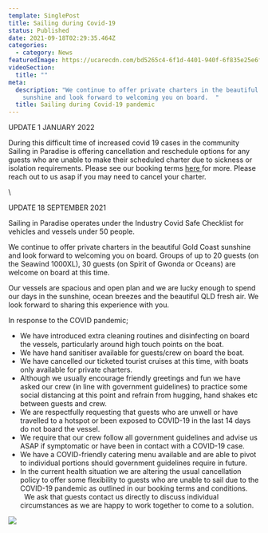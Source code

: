```yaml
---
template: SinglePost
title: Sailing during Covid-19
status: Published
date: 2021-09-18T02:29:35.464Z
categories:
  - category: News
featuredImage: https://ucarecdn.com/bd5265c4-6f1d-4401-940f-6f835e25e6f7/
videoSection:
  title: ""
meta:
  description: "We continue to offer private charters in the beautiful Gold Coast
    sunshine and look forward to welcoming you on board.  "
  title: Sailing during Covid-19 pandemic
---
```

UPDATE 1 JANUARY 2022

During this difficult time of increased covid 19 cases in the community Sailing in Paradise is offering cancellation and reschedule options for any guests who are unable to make their scheduled charter due to sickness or isolation requirements.   Please see our booking terms [here ](https://sailinginparadise.com.au/bookings-and-cancellation-policy/)for more.  Please reach out to us asap if you may need to cancel your charter.  

\    

UPDATE 18 SEPTEMBER 2021

Sailing in Paradise operates under the Industry Covid Safe Checklist for vehicles and vessels under 50 people.    

We continue to offer private charters in the beautiful Gold Coast sunshine and look forward to welcoming you on board.  Groups of up to 20 guests (on the Seawind 1000XL), 30 guests (on Spirit of Gwonda or Oceans) are welcome on board at this time.  

Our vessels are spacious and open plan and we are lucky enough to spend our days in the sunshine, ocean breezes and the beautiful QLD fresh air.  We look forward to sharing this experience with you.

In response to the COVID pandemic;

* We have introduced extra cleaning routines and disinfecting on board the vessels, particularly around high touch points on the boat. 
* We have hand sanitiser available for guests/crew on board the boat.   
* We have cancelled our ticketed tourist cruises at this time, with boats only available for private charters.
* Although we usually encourage friendly greetings and fun we have asked our crew (in line with government guidelines) to practice some social distancing at this point and refrain from hugging, hand shakes etc between guests and crew.
* We are respectfully requesting that guests who are unwell or have travelled to a hotspot or been exposed to COVID-19 in the last 14 days do not board the vessel.  
* We require that our crew follow all government guidelines and advise us ASAP if symptomatic or have been in contact with a COVID-19 case. 
* We have a COVID-friendly catering menu available and are able to pivot to individual portions should government guidelines require in future.
* In the current health situation we are altering the usual cancellation policy to offer some flexibility to guests who are unable to sail due to the COVID-19 pandemic as outlined in our booking terms and conditions.      We ask that guests contact us directly to discuss individual circumstances as we are happy to work together to come to a solution.  

![](https://ucarecdn.com/7a46aa56-ac90-4181-b7c5-ee57acf1182c/)